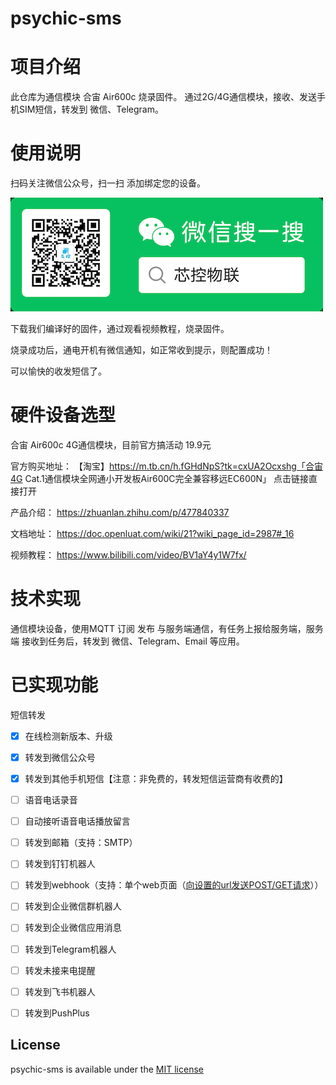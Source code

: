 # psychic-sms
# 项目介绍
此仓库为通信模块 合宙 Air600c 烧录固件。
通过2G/4G通信模块，接收、发送手机SIM短信，转发到 微信、Telegram。


# 使用说明
扫码关注微信公众号，扫一扫 添加绑定您的设备。

![微信公众号](https://github.com/iotxk/psychic-iot/raw/main/img/mpqrcode.png)

下载我们编译好的固件，通过观看视频教程，烧录固件。

烧录成功后，通电开机有微信通知，如正常收到提示，则配置成功！

可以愉快的收发短信了。

# 硬件设备选型
合宙 Air600c 4G通信模块，目前官方搞活动 19.9元

官方购买地址：
【淘宝】https://m.tb.cn/h.fGHdNpS?tk=cxUA2Ocxshg「合宙4G Cat.1通信模块全网通小开发板Air600C完全兼容移远EC600N」
点击链接直接打开

产品介绍：
https://zhuanlan.zhihu.com/p/477840337

文档地址：
https://doc.openluat.com/wiki/21?wiki_page_id=2987#_16

视频教程：
https://www.bilibili.com/video/BV1aY4y1W7fx/

# 技术实现
通信模块设备，使用MQTT 订阅 发布 与服务端通信，有任务上报给服务端，服务端 接收到任务后，转发到 微信、Telegram、Email 等应用。

# 已实现功能
短信转发
- [x] 在线检测新版本、升级
- [x] 转发到微信公众号
- [x] 转发到其他手机短信【注意：非免费的，转发短信运营商有收费的】
- [ ] 语音电话录音
- [ ] 自动接听语音电话播放留言
- [ ] 转发到邮箱（支持：SMTP）
- [ ] 转发到钉钉机器人
- [ ] 转发到webhook（支持：单个web页面（[向设置的url发送POST/GET请求](doc/POST_WEB.md)））
- [ ] 转发到企业微信群机器人
- [ ] 转发到企业微信应用消息
- [ ] 转发到Telegram机器人
- [ ] 转发未接来电提醒
- [ ] 转发到飞书机器人
- [ ] 转发到PushPlus


## License

psychic-sms is available under the
[MIT license](https://opensource.org/licenses/MIT)
